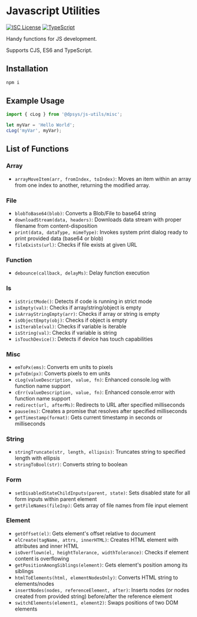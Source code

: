 
# Javascript Utilities

[![ISC License](https://img.shields.io/badge/License-ISC-blue.svg)](https://opensource.org/licenses/ISC)
[![TypeScript](https://img.shields.io/badge/%3C%2F%3E-TypeScript-%230074c1.svg)](https://www.typescriptlang.org/)

Handy functions for JS development.

Supports CJS, ES6 and TypeScript.

## Installation

```bash
npm i 
```

## Example Usage
```js
import { cLog } from '@dpsys/js-utils/misc';

let myVar = 'Hello World';
cLog('myVar', myVar);
```

## List of Functions

### Array
- `arrayMoveItem(arr, fromIndex, toIndex)`: Moves an item within an array from one index to another, returning the modified array.

### File
- `blobToBase64(blob)`: Converts a Blob/File to base64 string
- `downloadStream(data, headers)`: Downloads data stream with proper filename from content-disposition
- `print(data, dataType, mimeType)`: Invokes system print dialog ready to print provided data (base64 or blob)
- `fileExists(url)`: Checks if file exists at given URL

### Function
- `debounce(callback, delayMs)`: Delay function execution

### Is
- `isStrictMode()`: Detects if code is running in strict mode
- `isEmpty(val)`: Checks if array/string/object is empty
- `isArrayStringEmpty(arr)`: Checks if array or string is empty
- `isObjectEmpty(obj)`: Checks if object is empty
- `isIterable(val)`: Checks if variable is iterable
- `isString(val)`: Checks if variable is string
- `isTouchDevice()`: Detects if device has touch capabilities

### Misc
- `emToPx(ems)`: Converts em units to pixels
- `pxToEm(px)`: Converts pixels to em units
- `cLog(valueDescription, value, fn)`: Enhanced console.log with function name support
- `cErr(valueDescription, value, fn)`: Enhanced console.error with function name support
- `redirect(url, afterMs)`: Redirects to URL after specified milliseconds
- `pause(ms)`: Creates a promise that resolves after specified milliseconds
- `getTimestamp(format)`: Gets current timestamp in seconds or milliseconds

### String
- `stringTruncate(str, length, ellipsis)`: Truncates string to specified length with ellipsis
- `stringToBool(str)`: Converts string to boolean

### Form
- `setDisabledStateChildInputs(parent, state)`: Sets disabled state for all form inputs within parent element
- `getFileNames(fileInp)`: Gets array of file names from file input element

### Element
- `getOffset(el)`: Gets element's offset relative to document
- `elCreate(tagName, attrs, innerHTML)`: Creates HTML element with attributes and inner HTML
- `isOverflown(el, heightTolerance, widthTolerance)`: Checks if element content is overflowing
- `getPositionAmongSiblings(element)`: Gets element's position among its siblings
- `htmlToElements(html, elementNodesOnly)`: Converts HTML string to elements/nodes
- `insertNodes(nodes, referenceElement, after)`: Inserts nodes (or nodes created from provided string) before/after the reference element
- `switchElements(element1, element2)`: Swaps positions of two DOM elements
